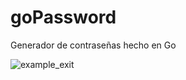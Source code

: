 # goPassword

Generador de contraseñas hecho en Go

![example_exit](http://s2.subirimagenes.com/imagen/previo/thump_9541207gopass.png)
